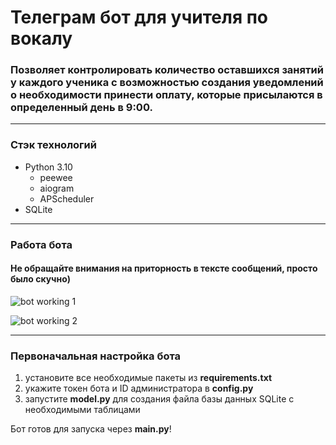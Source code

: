 # Телеграм бот для учителя по вокалу

### Позволяет контролировать количество оставшихся занятий у каждого ученика с возможностью создания уведомлений о необходимости принести оплату, которые присылаются в определенный день в 9:00.
___

### Стэк технологий
* Python 3.10
  * peewee
  * aiogram
  * APScheduler
* SQLite
___


### Работа бота
#### Не обращайте внимания на приторность в тексте сообщений, просто было скучно)

![bot working 1](https://mega.nz/file/EME3XLRJ#lYwwcJbkv67E3kqqNNsR7qq-nBbtZZ-9s9MIUTFzRHQ) 

![bot working 2](https://mega.nz/file/pZESFCiQ#cDbmQZJgYulYdYld72LtJZqiaqzWnDFTYowpje1WPIA)

---
### Первоначальная настройка бота
1) установите все необходимые пакеты из **requirements.txt**
2) укажите токен бота и ID администратора в **config.py**
3) запустите **model.py** для создания файла базы данных SQLite с необходимыми таблицами

Бот готов для запуска через **main.py**!
